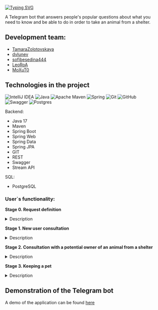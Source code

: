 [![Typing SVG](https://readme-typing-svg.herokuapp.com?font=Montserrat&weight=600&size=25&color=010304&background=FFFFFF00&center=%D0%9B%D0%9E%D0%96%D0%AC&vCenter=%D0%9B%D0%9E%D0%96%D0%AC&width=435&lines=HappyPetBot)](https://git.io/typing-svg) 


A Telegram bot that answers people's popular questions about what you need to know and be able to do in order to take an animal from a shelter.


## Development team: <br>
- [TamaraZolotovskaya](https://github.com/TamaraZolotovskaya)<br>
- [dvlunev](https://github.com/dvlunev)<br>
- [sofibesedina444](https://github.com/sofibesedina444)<br>
- [LeoRoA](https://github.com/LeoRoA)<br>
- [MoXuT0](https://github.com/MoXuT0)<br>

## Technologies in the project ##
![IntelliJ IDEA](https://img.shields.io/badge/IntelliJIDEA-000000.svg?style=for-the-badge&logo=intellij-idea&logoColor=white) ![Java](https://img.shields.io/badge/java-%23ED8B00.svg?style=for-the-badge&logo=java&logoColor=white) ![Apache Maven](https://img.shields.io/badge/Apache%20Maven-C71A36?style=for-the-badge&logo=Apache%20Maven&logoColor=white) ![Spring](https://img.shields.io/badge/spring-%236DB33F.svg?style=for-the-badge&logo=spring&logoColor=white) 
![Git](https://img.shields.io/badge/git-%23F05033.svg?style=for-the-badge&logo=git&logoColor=white) ![GitHub](https://img.shields.io/badge/github-%23121011.svg?style=for-the-badge&logo=github&logoColor=white) ![Swagger](https://img.shields.io/badge/-Swagger-%23Clojure?style=for-the-badge&logo=swagger&logoColor=white) ![Postgres](https://img.shields.io/badge/postgres-%23316192.svg?style=for-the-badge&logo=postgresql&logoColor=white)

Backend:
- Java 17
- Maven
- Spring Boot
- Spring Web
- Spring Data
- Spring JPA
- GIT 	 
- REST
- Swagger 	
- Stream API

SQL:
- PostgreSQL 

### User`s functionality: ###

**Stage 0. Request definition** 
<details>
<summary>Description</summary>

*This is the entry point for the bot to communicate with the user.* 

- The bot welcomes a new user, talks about itself and can display a menu to choose what request the user came with:
     - Find out information about the shelter (stage 1).
     - How to adopt a dog from a shelter (stage 2).
     - Submit a pet report (step 3).
     - Call a volunteer.
- If none of the options are suitable, then the bot can call a volunteer.
- If the user has already contacted the bot before, then a new request begins with the selection of the request with which the user came.
</details>

**Stage 1. New user consultation** 
<details>
<summary>Description</summary>

*At this stage, the bot should provide introductory information about the shelter: where it is located, how and when it works, what are the rules for entering the shelter, the rules for staying inside and communicating with dogs.*

- The bot welcomes the user.
- The bot can tell you about the shelter.
- The bot can give the shelter's work schedule and address, directions.
- The bot can issue general safety recommendations on the territory of the shelter.
- The bot can accept and record contact details for communication.
- If the bot cannot answer the client's questions, then you can call a volunteer.
</details>

**Stage 2. Consultation with a potential owner of an animal from a shelter** 
<details>
<summary>Description</summary>

*At this stage, the bot helps potential adopters of a dog from a shelter deal with bureaucratic (how to draw up a contract) and everyday (how to prepare for life with a dog) issues.*

*The main task is to give the most complete information about how a person has to prepare for a meeting with a new family member.*

- The bot welcomes the user.
- The bot can issue the rules for getting to know the dog before you can pick it up from the shelter.
- The bot can issue a list of documents required in order to adopt a dog from a shelter.
- The bot can issue a list of recommendations for transporting the animal.
- The bot can give a list of recommendations for home improvement for a puppy.
- The bot can give a list of recommendations for home improvement for an adult dog.
- The bot can issue a list of recommendations for home improvement for a dog with disabilities (vision, movement).
- The bot can give cynologist`s advices on the initial communication with the dog.
- The bot can issue recommendations on proven dog handlers for further referral to them.
- The bot can give a list of reasons why they can refuse and not allow the dog to be taken from the shelter.
- The bot can accept and record contact details for communication.
- If the bot cannot answer the client's questions, then you can call a volunteer.
</details>

**Stage 3. Keeping a pet** 
<details>
<summary>Description</summary>

*After the new adopter took the dog from the shelter, he is obliged to send information about how the animal feels in the new place within a month. The daily report includes the following information:*

- *Photo of the animal.*
- * Animal diet. *
- *General well-being and getting used to a new place.*
- *Change in behavior: abandoning old habits, acquiring new ones.*

*The report must be sent every day, there are no restrictions in the day on the time of submission of the report. Once every two or three days, volunteers review all submitted reports. If the adopter did not fill out the report properly, the volunteer can give feedback through the bot in the standard form: “Dear adopter, we noticed that you are not filling out the report in as much detail as necessary. Please take a more responsible approach to this activity. Otherwise, the shelter volunteers will be required to personally check the conditions of the dog.”*

*A user enters the database of new adopters through a volunteer who brings him there. The task of the bot is to accept information as input and, if the user does not send information, remind about it, and if more than 2 days pass, then send a request to the volunteer to contact the adopter.*

*Once the 30 day period ends, the volunteers decide whether the dog stays with the owner or not. The trial period may be passed, may be extended for any number of days, or may not be passed.*

- The bot can send a daily report form.
- If the user sent only a photo, then the bot can request a text.
- If the user sent only text, then the bot can request a photo.
- The bot can issue a warning that the report is filled out poorly (made by a volunteer):
“*Dear adoptive parent, we have noticed that you are not filling out the report in as much detail as necessary. Please take a more responsible approach to this activity. Otherwise, the shelter volunteers will be required to personally check the conditions of the dog.”*
- If the adopter has passed the trial period, then the bot congratulates him with a standard message.
- If the adopter was assigned an additional probation period, the bot informs him and indicates the number of additional days.
- If the adopter has not passed the trial period, the bot notifies him of this and gives instructions on further steps.
- If the bot cannot answer the client's questions, then you can call a volunteer.
</details>

## Demonstration of the Telegram bot ##
A demo of the application can be found [here](https://github.com/TamaraZolotovskaya/HappyDogBot/blob/master/FourTeam_HappyPetBot.mp4)
